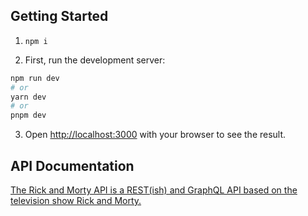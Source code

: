 ## Getting Started

1. `npm i`

2. First, run the development server:

```bash
npm run dev
# or
yarn dev
# or
pnpm dev
```

3. Open [http://localhost:3000](http://localhost:3000) with your browser to see the result.

## API Documentation

[The Rick and Morty API is a REST(ish) and GraphQL API based on the television show Rick and Morty. ](https://rickandmortyapi.com/)
